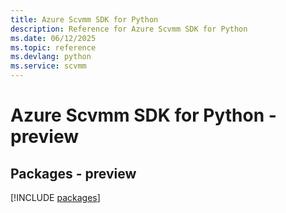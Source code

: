 ```yaml
---
title: Azure Scvmm SDK for Python
description: Reference for Azure Scvmm SDK for Python
ms.date: 06/12/2025
ms.topic: reference
ms.devlang: python
ms.service: scvmm
---
```

# Azure Scvmm SDK for Python - preview
## Packages - preview
[!INCLUDE [packages](scvmm-index.md)]